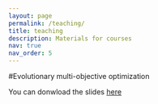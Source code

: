 ```yaml
---
layout: page
permalink: /teaching/
title: teaching
description: Materials for courses 
nav: true
nav_order: 5
---
```


#Evolutionary multi-objective optimization

You can donwload the slides [here](/assets/pdf/CI_Evocom.pdf)

